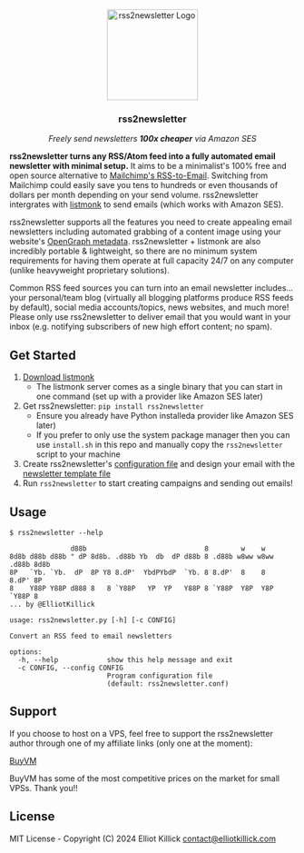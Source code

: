 <div align="center">
    <a href="https://github.com/ElliotKillick/rss2newsletter">
        <img width="160" height="160" src="logo.svg" alt="rss2newsletter Logo" />
    </a>
</div>

<h3 align="center">
    rss2newsletter
</h3>

<p align="center">
    <em>Freely send newsletters <strong>100x cheaper</strong> via Amazon SES</em>
</p>

**rss2newsletter turns any RSS/Atom feed into a fully automated email newsletter with minimal setup.** It aims to be a minimalist's 100% free and open source alternative to [Mailchimp's RSS-to-Email](https://mailchimp.com/features/rss-to-email/). Switching from Mailchimp could easily save you tens to hundreds or even thousands of dollars per month depending on your send volume. rss2newsletter intergrates with [listmonk](https://listmonk.app/) to send emails (which works with Amazon SES).

rss2newsletter supports all the features you need to create appealing email newsletters including automated grabbing of a content image using your website's [OpenGraph metadata](https://ogp.me/#metadata). rss2newsletter + listmonk are also incredibly portable & lightweight, so there are no minimum system requirements for having them operate at full capacity 24/7 on any computer (unlike heavyweight proprietary solutions).

Common RSS feed sources you can turn into an email newsletter includes... your personal/team blog (virtually all blogging platforms produce RSS feeds by default), social media accounts/topics, news websites, and much more! Please only use rss2newsletter to deliver email that you would want in your inbox (e.g. notifying subscribers of new high effort content; no spam).

## Get Started

1. [Download listmonk](https://listmonk.app/#download)
    - The listmonk server comes as a single binary that you can start in one command (set up with a provider like Amazon SES later)
2. Get rss2newsletter: `pip install rss2newsletter`
    - Ensure you already have Python installeda provider like Amazon SES later)
    - If you prefer to only use the system package manager then you can use `install.sh` in this repo and manually copy the `rss2newsletter` script to your machine
3. Create rss2newsletter's [configuration file](https://raw.githubusercontent.com/ElliotKillick/rss2newsletter/main/rss2newsletter.conf) and design your email with the [newsletter template file](https://raw.githubusercontent.com/ElliotKillick/rss2newsletter/main/newsletter_template.html)
4. Run `rss2newsletter` to start creating campaigns and sending out emails!

## Usage

```
$ rss2newsletter --help

               d88b                             8        w    w
8d8b d88b d88b " dP 8d8b. .d88b Yb  db  dP d88b 8 .d88b w8ww w8ww .d88b 8d8b
8P   `Yb. `Yb.  dP  8P Y8 8.dP'  YbdPYbdP  `Yb. 8 8.dP'  8    8   8.dP' 8P
8    Y88P Y88P d888 8   8 `Y88P   YP  YP   Y88P 8 `Y88P  Y8P  Y8P `Y88P 8
... by @ElliotKillick

usage: rss2newsletter.py [-h] [-c CONFIG]

Convert an RSS feed to email newsletters

options:
  -h, --help            show this help message and exit
  -c CONFIG, --config CONFIG
                        Program configuration file
                        (default: rss2newsletter.conf)
```

## Support

If you choose to host on a VPS, feel free to support the rss2newsletter author through one of my affiliate links (only one at the moment):

[BuyVM](https://my.frantech.ca/aff.php?aff=7395&site=slices)

BuyVM has some of the most competitive prices on the market for small VPSs. Thank you!!

## License

MIT License - Copyright (C) 2024 Elliot Killick <contact@elliotkillick.com>
